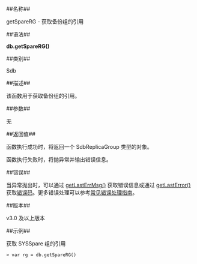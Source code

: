 ##名称##

getSpareRG - 获取备份组的引用

##语法##

**db.getSpareRG()**

##类别##

Sdb

##描述##

该函数用于获取备份组的引用。

##参数##

无

##返回值##

函数执行成功时，将返回一个 SdbReplicaGroup 类型的对象。

函数执行失败时，将抛异常并输出错误信息。

##错误##

当异常抛出时，可以通过 [getLastErrMsg()][getLastErrMsg] 获取错误信息或通过 [getLastError()][getLastError] 获取[错误码][error_code]。更多错误处理可以参考[常见错误处理指南][faq]。

##版本##

v3.0 及以上版本

##示例##

获取 SYSSpare 组的引用

```lang-javascript
> var rg = db.getSpareRG()
```

[^_^]:
     本文使用的所有引用及链接

[list_info]:manual/Manual/List/list.md
[getLastErrMsg]:manual/Manual/Sequoiadb_Command/Global/getLastErrMsg.md
[getLastError]:manual/Manual/Sequoiadb_Command/Global/getLastError.md
[faq]:manual/FAQ/faq_sdb.md
[error_code]:manual/Manual/Sequoiadb_error_code.md